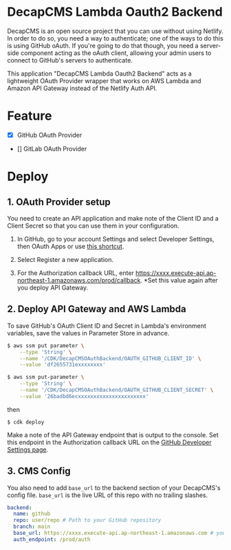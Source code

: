 # DecapCMS Lambda Oauth2 Backend

DecapCMS is an open source project that you can use without using Netlify. In order to do so, you need a way to authenticate; one of the ways to do this is using GitHub oAuth. If you're going to do that though, you need a server-side component acting as the oAuth client, allowing your admin users to connect to GitHub's servers to authenticate.

This application "DecapCMS Lambda Oauth2 Backend" acts as a lightweight OAuth Provider wrapper that works on AWS Lambda and Amazon API Gateway instead of the Netlify Auth API.

# Feature

- [x] GitHub OAuth Provider
- [] GitLab OAuth Provider

# Deploy

## 1. OAuth Provider setup

You need to create an API application and make note of the Client ID and a Client Secret so that you can use them in your configuration.

1. In GitHub, go to your account Settings and select Developer Settings, then OAuth Apps or use [this shortcut](https://github.com/settings/developers).

2. Select Register a new application.

3. For the Authorization callback URL, enter https://xxxx.execute-api.ap-northeast-1.amazonaws.com/prod/callback. \*Set this value again after you deploy API Gateway.

## 2. Deploy API Gateway and AWS Lambda

To save GitHub's OAuth Client ID and Secret in Lambda's environment variables, save the values in Parameter Store in advance.

```bash
$ aws ssm put parameter \
    --type 'String' \
    --name '/CDK/DecapCMSOAuthBackend/OAUTH_GITHUB_CLIENT_ID' \
    --value 'df2655731exxxxxxxx'

$ aws ssm put-parameter \
    --type 'String' \
    --name '/CDK/DecapCMSOAuthBackend/OAUTH_GITHUB_CLIENT_SECRET' \
    --value '26badbd6ecxxxxxxxxxxxxxxxxxxxxxx'
```

then

```
$ cdk deploy
```

Make a note of the API Gateway endpoint that is output to the console. Set this endpoint in the Authorization callback URL on the [GitHub Developer Settings page](https://github.com/settings/developers).

## 3. CMS Config

You also need to add `base_url` to the backend section of your DecapCMS's config file. `base_url` is the live URL of this repo with no trailing slashes.

```yaml
backend:
  name: github
  repo: user/repo # Path to your GitHub repository
  branch: main
  base_url: https://xxxx.execute-api.ap-northeast-1.amazonaws.com # your apigateway endpoint
  auth_endpoint: /prod/auth
```
